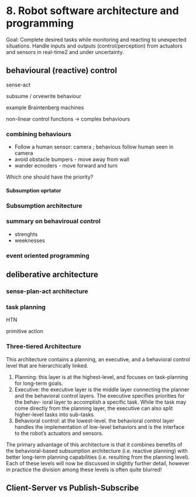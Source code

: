# 8. Robot software architecture and programming

Goal: Complete desired tasks while monitoring and reacting
to unexpected situations. Handle inputs and outputs (control/perception) from actuators
and sensors in real-time2 and under uncertainty.

## behavioural (reactive) control

sense-act

subsume / orvewrite behaviour

example Braintenberg machines

non-linear control functions -> complex behaviours


### combining behaviours

- Follow a human
    sensor: camera ; behavious follow human seen in camera
- avoid obstacle
    bumpers - move away from wall
- wander
    ecnoders - move forward and turn

Which one should have the priority?

#### Subsumption oprtator

### Subsumption architecture

### summary on behaviroual control

- strenghts
- weeknesses

###  event oriented programming

## deliberative architecture 

### sense-plan-act architecture

### task planning

HTN

primitive action

### Three-tiered Architecture

This architecture contains a planning, an executive, and a behavioral
control level that are hierarchically linked.

1. Planning: this layer is at the highest-level, and focuses on task-planning for
long-term goals.
2. Executive: the executive layer is the middle layer connecting the planner and
the behavioral control layers. The executive specifies priorities for the behav-
ioral layer to accomplish a specific task. While the task may come directly
from the planning layer, the executive can also split higher-level tasks into
sub-tasks.
3. Behavioral control: at the lowest-level. the behavioral control layer handles
the implementation of low-level behaviors and is the interface to the robot’s
actuators and sensors.

The primary advantage of this architecture is that it combines benefits of the
behavioral-based subsumption architecture (i.e. reactive planning) with better
long-term planning capabilities (i.e. resulting from the planning level). Each of
these levels will now be discussed in slightly further detail, however in practice
the division among these levels is often quite blurred!


##  Client-Server vs Publish-Subscribe

